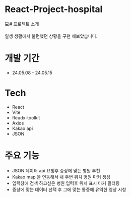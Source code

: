 # React-Project-hospital




:computer:# 프로젝트 소개

일생 생활에서 불편했던 상황을 구현 해보았습니다.

# 개발 기간
* 24.05.08 - 24.05.15

# Tech

* React
* Vite
* Reudx-toolkit
* Axios
* Kakao api
* JSON


# 주요 기능

* JSON 데이터 api 요청후 증상에 맞는 병원 추천
* Kakao map 을 연동해서 내 주변 위치 병원 마커 생성
* 입력창에 검색 하고싶은 병원 입력후 위치 표시 마커 필터링
* 증상에 맞는 데이터 선택 후 그에 맞는 통증에 유익한 영상 시청
